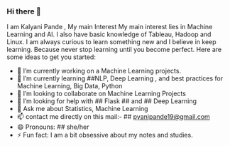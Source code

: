 ### Hi there 👋

I am Kalyani Pande , My main Interest My main interest lies in Machine Learning and AI. I also have basic knowledge of Tableau, Hadoop and Linux. I am always curious to learn something new and I believe in keep learning. Because never stop learning until you become perfect.
Here are some ideas to get you started:

- 🔭 I’m currently working on a Machine Learning projects.
- 🌱 I’m currently learning ##NLP, Deep Learning , and best practices for Machine Learning, Big Data, Python
- 👯 I’m looking to collaborate on Machine Learning Projects
- 🤔 I’m looking for help with ## Flask ## and ## Deep Learning
- 💬 Ask me about Statistics, Machine Learning
- 📫 contact me directly on this mail:- ## pyanipande19@gmail.com 
- 😄 Pronouns: ## she/her 
- ⚡ Fun fact: I am a bit obsessive about my notes and studies.

